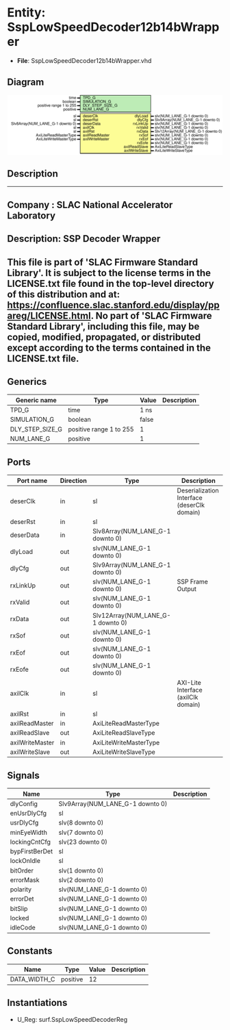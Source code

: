 # Entity: SspLowSpeedDecoder12b14bWrapper

- **File**: SspLowSpeedDecoder12b14bWrapper.vhd
## Diagram

![Diagram](SspLowSpeedDecoder12b14bWrapper.svg "Diagram")
## Description

-----------------------------------------------------------------------------
 Company    : SLAC National Accelerator Laboratory
-----------------------------------------------------------------------------
 Description: SSP Decoder Wrapper
-----------------------------------------------------------------------------
 This file is part of 'SLAC Firmware Standard Library'.
 It is subject to the license terms in the LICENSE.txt file found in the
 top-level directory of this distribution and at:
    https://confluence.slac.stanford.edu/display/ppareg/LICENSE.html.
 No part of 'SLAC Firmware Standard Library', including this file,
 may be copied, modified, propagated, or distributed except according to
 the terms contained in the LICENSE.txt file.
-----------------------------------------------------------------------------
## Generics

| Generic name    | Type                    | Value | Description |
| --------------- | ----------------------- | ----- | ----------- |
| TPD_G           | time                    | 1 ns  |             |
| SIMULATION_G    | boolean                 | false |             |
| DLY_STEP_SIZE_G | positive range 1 to 255 | 1     |             |
| NUM_LANE_G      | positive                | 1     |             |
## Ports

| Port name       | Direction | Type                              | Description                                 |
| --------------- | --------- | --------------------------------- | ------------------------------------------- |
| deserClk        | in        | sl                                | Deserialization Interface (deserClk domain) |
| deserRst        | in        | sl                                |                                             |
| deserData       | in        | Slv8Array(NUM_LANE_G-1 downto 0)  |                                             |
| dlyLoad         | out       | slv(NUM_LANE_G-1 downto 0)        |                                             |
| dlyCfg          | out       | Slv9Array(NUM_LANE_G-1 downto 0)  |                                             |
| rxLinkUp        | out       | slv(NUM_LANE_G-1 downto 0)        | SSP Frame Output                            |
| rxValid         | out       | slv(NUM_LANE_G-1 downto 0)        |                                             |
| rxData          | out       | Slv12Array(NUM_LANE_G-1 downto 0) |                                             |
| rxSof           | out       | slv(NUM_LANE_G-1 downto 0)        |                                             |
| rxEof           | out       | slv(NUM_LANE_G-1 downto 0)        |                                             |
| rxEofe          | out       | slv(NUM_LANE_G-1 downto 0)        |                                             |
| axilClk         | in        | sl                                | AXI-Lite Interface (axilClk domain)         |
| axilRst         | in        | sl                                |                                             |
| axilReadMaster  | in        | AxiLiteReadMasterType             |                                             |
| axilReadSlave   | out       | AxiLiteReadSlaveType              |                                             |
| axilWriteMaster | in        | AxiLiteWriteMasterType            |                                             |
| axilWriteSlave  | out       | AxiLiteWriteSlaveType             |                                             |
## Signals

| Name           | Type                             | Description |
| -------------- | -------------------------------- | ----------- |
| dlyConfig      | Slv9Array(NUM_LANE_G-1 downto 0) |             |
| enUsrDlyCfg    | sl                               |             |
| usrDlyCfg      | slv(8 downto 0)                  |             |
| minEyeWidth    | slv(7 downto 0)                  |             |
| lockingCntCfg  | slv(23 downto 0)                 |             |
| bypFirstBerDet | sl                               |             |
| lockOnIdle     | sl                               |             |
| bitOrder       | slv(1 downto 0)                  |             |
| errorMask      | slv(2 downto 0)                  |             |
| polarity       | slv(NUM_LANE_G-1 downto 0)       |             |
| errorDet       | slv(NUM_LANE_G-1 downto 0)       |             |
| bitSlip        | slv(NUM_LANE_G-1 downto 0)       |             |
| locked         | slv(NUM_LANE_G-1 downto 0)       |             |
| idleCode       | slv(NUM_LANE_G-1 downto 0)       |             |
## Constants

| Name         | Type     | Value | Description |
| ------------ | -------- | ----- | ----------- |
| DATA_WIDTH_C | positive |  12   |             |
## Instantiations

- U_Reg: surf.SspLowSpeedDecoderReg
